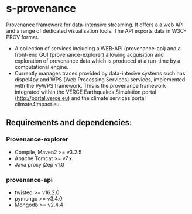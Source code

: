 # s-provenance

Provenance framework for data-intensive streaming. It offers a a web API and a range of dedicated visualisation tools. The API exports data in W3C-PROV format. 

- A collection of services including a WEB-API (provenance-api) and a front-end GUI (provenance-explorer) allowing acquisition and exploration of provenance data which is produced at a run-time by a computational engine.
- Currently manages traces provided by data-intesive systems such has dispel4py and WPS (Web Processing Services) services, implemented with the PyWPS framework. This is the provenance framework integrated within the VERCE Earthquakes Simulation portal (http://portal.verce.eu) and the climate services portal climate4impact.eu.

## Requirements and dependencies:
### Provenance-explorer
- Compile, Maven2 >= v3.2.5
- Apache Tomcat >= v7.x
- Java proxy j2ep v1.0
 
### provenance-api
- twisted >= v16.2.0
- pymongo >= v3.4.0
- Mongodb >= v2.4.4

